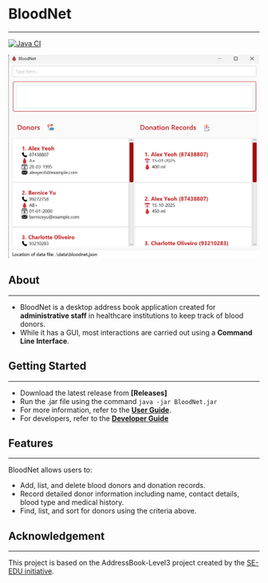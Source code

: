 # BloodNet

---

[![Java CI](https://github.com/AY2526S1-CS2103T-T16-4/tp/actions/workflows/gradle.yml/badge.svg?branch=master)](https://github.com/AY2526S1-CS2103T-T16-4/tp/actions/workflows/gradle.yml)

![Ui](docs/images/Ui.png)


## About

---
* BloodNet is a desktop address book application created for **administrative staff** in healthcare institutions to keep track of blood donors. 
* While it has a GUI, most interactions are carried out using a **Command Line Interface**.

## Getting Started

---
* Download the latest release from **[Releases]**
* Run the .jar file using the command `java -jar BloodNet.jar`
* For more information, refer to the **[User Guide](https://ay2526s1-cs2103t-t16-4.github.io/tp/UserGuide.html)**.
* For developers, refer to the **[Developer Guide](https://ay2526s1-cs2103t-t16-4.github.io/tp/DeveloperGuide.html)**

## Features

---
BloodNet allows users to:
* Add, list, and delete blood donors and donation records.
* Record detailed donor information including name, contact details, blood type and medical history.
* Find, list, and sort for donors using the criteria above. 

## Acknowledgement

---
This project is based on the AddressBook-Level3 project created by the [SE-EDU initiative](https://se-education.org).
